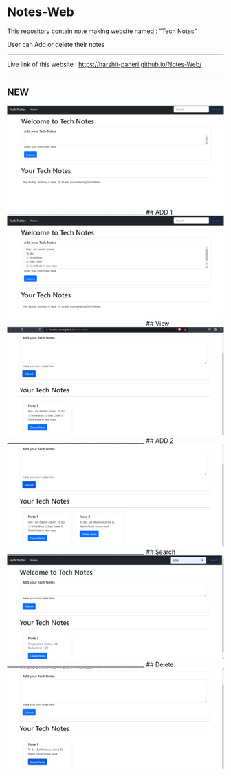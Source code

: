 # Notes-Web
This repository contain note making website named : "Tech Notes" 


User can Add or delete their notes
__________________________________________________
Live link of this website : https://harshit-paneri.github.io/Notes-Web/
__________________________________________________
## NEW
<img src="/ImagesOfApplication/new.png">
__________________________________________________
## ADD 1
<img src="/ImagesOfApplication/add1.png">
__________________________________________________
## View
<img src="/ImagesOfApplication/view1.png">
__________________________________________________
## ADD 2
<img src="/ImagesOfApplication/add2.png">
__________________________________________________
## Search
<img src="/ImagesOfApplication/search.png">
__________________________________________________
## Delete
<img src="/ImagesOfApplication/delete.png">
